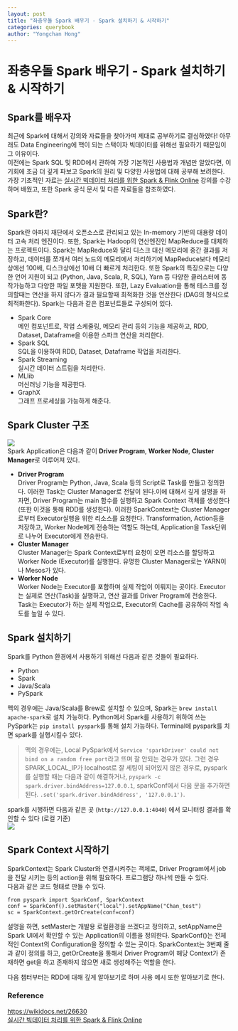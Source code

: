 ```yaml
---
layout: post
title: "좌충우돌 Spark 배우기 - Spark 설치하기 & 시작하기"
categories: querybook
author: "Yongchan Hong"
---
```


# 좌충우돌 Spark 배우기 - Spark 설치하기 & 시작하기

## Spark를 배우자
최근에 Spark에 대해서 강의와 자료들을 찾아가며 제대로 공부하기로 결심하였다!
아무래도 Data Engineering에 핵이 되는 스택이자 빅데이터를 위해선 필요하기 때문임이 그 이유이다.  
이전에는 Spark SQL 및 RDD에서 관하여 가장 기본적인 사용법과 개념만 알았다면, 이 기회에 조금 더 깊게 파보고 Spark의 원리 및 다양한 사용법에 대해 공부해 보려한다.  
가장 기초적인 자료는 [실시간 빅데이터 처리를 위한 Spark & Flink Online](https://storage.googleapis.com/static.fastcampus.co.kr/prod/uploads/202112/185209-24/[%ED%8C%A8%EC%8A%A4%ED%8A%B8%EC%BA%A0%ED%8D%BC%EC%8A%A4]-%EA%B5%90%EC%9C%A1%EA%B3%BC%EC%A0%95%EC%86%8C%EA%B0%9C%EC%84%9C-%EC%98%AC%EC%9D%B8%EC%9B%90-%ED%8C%A8%ED%82%A4%EC%A7%80---%EC%8B%A4%EC%8B%9C%EA%B0%84-%EB%B9%85%EB%8D%B0%EC%9D%B4%ED%84%B0-%EC%B2%98%EB%A6%AC%EB%A5%BC-%EC%9C%84%ED%95%9C-spark---flink.pdf) 강의를 수강하며 배웠고, 또한 Spark 공식 문서 및 다른 자료들을 참조하였다. 

## Spark란?
Spark란 아파치 재단에서 오픈소스로 관리되고 있는 In-memory 기반의 대용량 데이터 고속 처리 엔진이다. 또한, Spark는 Hadoop의 연산엔진인 MapReduce를 대체하는 프로젝트이다. Spark는 MapReduce와 달리 디스크 대신 메모리에 중간 결과를 저장하고, 데이터를 쪼개서 여러 노드의 메모리에서 처리하기에 MapReduce보다 메모리 상에선 100배, 디스크상에선 10배 더 빠르게 처리한다. 또한 Spark의 특징으로는 다양한 언어 지원이 되고 (Python, Java, Scala, R, SQL), Yarn 등 다양한 클러스터에 동작가능하고 다양한 파일 포맷을 지원한다. 또한, Lazy Evaluation을 통해 테스크를 정의할때는 연산을 하지 않다가 결과 필요할때 최적화한 것을 연산한다 (DAG의 형식으로 최적화한다). Spark는 다음과 같은 컴포넌트들로 구성되어 있다.
- Spark Core  
메인 컴포넌트로, 작업 스케줄링, 메모리 관리 등의 기능을 제공하고, RDD, Dataset, Dataframe을 이용한 스파크 연산을 처리한다.
- Spark SQL  
SQL을 이용하여 RDD, Dataset, Dataframe 작업을 처리한다.
- Spark Streaming  
실시간 데이터 스트림을 처리한다.
- MLlib  
머신러닝 기능을 제공한다.
- GraphX  
그래프 프로세싱을 가능하게 해준다.

## Spark Cluster 구조
![](https://wikidocs.net/images/page/26630/cluster-overview.png)  
Spark Application은 다음과 같이 **Driver Program**, **Worker Node**, **Cluster Manager**로 이루어져 있다.  
- **Driver Program**  
Driver Program는 Python, Java, Scala 등의 Script로 Task를 만들고 정의한다. 이러한 Task는 Cluster Manager로 전달이 된다.이에 대해서 깊게 설명을 하자면, Driver Program는 main 함수를 실행하고 Spark Context 객체를 생성한다 (또한 이것을 통해 RDD를 생성한다). 이러한 SparkContext는 Cluster Manager로부터 Executor실행을 위한 리소스를 요청한다. Transformation, Action등을 저장하고, Worker Node에게 전송하는 역할도 하는데, Application을 Task단위로 나누어 Executor에게 전송한다.
- **Cluster Manager**  
Cluster Manager는 Spark Context로부터 요청이 오면 리소스를 할당하고 Worker Node (Executor)를 실행한다. 유명한 Cluster Manager로는 YARN이나 Mesos가 있다.  
- **Worker Node**  
Worker Node는 Executor를 포함하며 실제 작업이 이뤄지는 곳이다. Executor는 실제로 연산(Task)을 실행하고, 연산 결과를 Driver Program에 전송한다. Task는 Executor가 하는 실제 작업으로, Executor의 Cache를 공유하여 작업 속도를 높일 수 있다.  


## Spark 설치하기  
Spark를 Python 환경에서 사용하기 위해선 다음과 같은 것들이 필요하다.  
- Python
- Spark
- Java/Scala
- PySpark  

맥의 경우에는 Java/Scala를 Brew로 설치할 수 있으며, Spark는 `brew install apache-spark`로 설치 가능하다. Python에서 Spark를 사용하기 위하여 쓰는 PySpark는 `pip install pyspark`를 통해 설치 가능하다. Terminal에 pyspark를 치면 spark를 실행시킬수 있다.

> 맥의 경우에는, Local PySpark에서 `Service 'sparkDriver' could not bind on a random free port`라고 뜨며 잘 안되는 경우가 있다. 그런 경우 SPARK_LOCAL_IP가 localhost로 잘 세팅이 되어있지 않은 경우로, pyspark를 실행할 때는 다음과 같이 해결하거나, `pyspark -c spark.driver.bindAddress=127.0.0.1`, sparkConf에서 다음 문을 추가하면 된다. `.set('spark.driver.bindAddress', '127.0.0.1')`.

spark를 시행하면 다음과 같은 곳 (`http://127.0.0.1:4040`) 에서 모니터링 결과를 확인할 수 있다 (로컬 기준)    
![](https://i.stack.imgur.com/xjQwI.png)

## Spark Context 시작하기
SparkContext는 Spark Cluster와 연결시켜주는 객체로, Driver Program에서 job을 전달 시키는 등의 action을 위해 필요하다. 프로그램당 하나씩 만들 수 있다.  
다음과 같은 코드 형태로 만들 수 있다. 
```
from pyspark import SparkConf, SparkContext
conf = SparkConf().setMaster("local").setAppName("Chan_test")
sc = SparkContext.getOrCreate(conf=conf)
```
설명을 하면, setMaster는 개발용 로컬환경을 쓰겠다고 정의하고, setAppName은 Spark UI에서 확인할 수 있는 Application의 이름을 정의한다. SparkConf()는 전체적인 Context의 Configuration을 정의할 수 있는 곳이다. SparkContext는 3번째 줄과 같이 정의를 하고, getOrCreate을 통해서 Driver Program이 해당 Context가 존재하면 get을 하고 존재하지 않으면 새로 생성해주는 역할을 한다.


다음 챕터부터는 RDD에 대해 깊게 알아보기로 하며 사용 예시 또한 알아보기로 한다.
### Reference
https://wikidocs.net/26630  
[실시간 빅데이터 처리를 위한 Spark & Flink Online](https://storage.googleapis.com/static.fastcampus.co.kr/prod/uploads/202112/185209-24/[%ED%8C%A8%EC%8A%A4%ED%8A%B8%EC%BA%A0%ED%8D%BC%EC%8A%A4]-%EA%B5%90%EC%9C%A1%EA%B3%BC%EC%A0%95%EC%86%8C%EA%B0%9C%EC%84%9C-%EC%98%AC%EC%9D%B8%EC%9B%90-%ED%8C%A8%ED%82%A4%EC%A7%80---%EC%8B%A4%EC%8B%9C%EA%B0%84-%EB%B9%85%EB%8D%B0%EC%9D%B4%ED%84%B0-%EC%B2%98%EB%A6%AC%EB%A5%BC-%EC%9C%84%ED%95%9C-spark---flink.pdf)